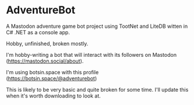 # AdventureBot
A Mastodon adventure game bot project using TootNet and LiteDB witten in C# .NET as a console app. 

Hobby, unfinished, broken mostly.

I'm hobby-writing a bot that will interact with its followers on Mastodon (https://mastodon.social/about).

I'm using botsin.space with this profile (https://botsin.space/@adventurebot)

This is likely to be very basic and quite broken for some time. I'll update this when it's worth downloading to look at.
